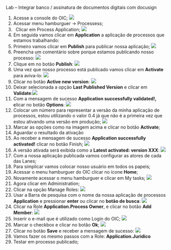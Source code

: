﻿Lab – Integrar banco / assinatura de documentos digitais com docusign

1. Acesse a console do OIC;
   ![](Aspose.Words.b205c824-3c4f-46db-af07-aae7dc051846.001.png)
1. Acessar menu hamburguer -> Processess;
1. ` `Clicar em Process Application;
   ![](Aspose.Words.b205c824-3c4f-46db-af07-aae7dc051846.002.png)
1. Em seguida vamos clicar em **Application** a aplicação de processos que estamos trabalhando:
1. Primeiro vamos clicar em **Publish** para publicar nossa aplicação;
   ![](Aspose.Words.b205c824-3c4f-46db-af07-aae7dc051846.003.png)
1. Preencha um comentário sobre porque estamos publicando nosso processo:
   ![](Aspose.Words.b205c824-3c4f-46db-af07-aae7dc051846.004.png)
1. Clique em no botão **Publish**:
   ![](Aspose.Words.b205c824-3c4f-46db-af07-aae7dc051846.005.png)
1. Uma vez que nosso processo está publicado vamos clicar em **Activate** para aviva-lo:
   ![](Aspose.Words.b205c824-3c4f-46db-af07-aae7dc051846.006.png)
1. Clicar no botão **Active new version**:
   ![](Aspose.Words.b205c824-3c4f-46db-af07-aae7dc051846.007.png)
1. Deixar selecionada a opção **Last Published Version** e clicar em **Validate**:![](Aspose.Words.b205c824-3c4f-46db-af07-aae7dc051846.008.png)
1. Com a mensagem de sucesso **Application successfully validated!, c**licar no botão **Options**:
   ![](Aspose.Words.b205c824-3c4f-46db-af07-aae7dc051846.009.png)
1. Colocar um número para representar a versão da minha aplicação de processos, estou utilizando o valor 0.4 já que não é a primeira vez que estou ativando uma versão em produção;
   ![](Aspose.Words.b205c824-3c4f-46db-af07-aae7dc051846.010.png)
1. Marcar as opções como na imagem acima e clicar no botão **Activate**;
1. Aguardar o resultado da ativação
1. Ao receber a mensagem de sucesso **Application successfully activated!** clicar no botão Finish;
   ![](Aspose.Words.b205c824-3c4f-46db-af07-aae7dc051846.011.png)
1. A versão ativada será exibida como a **Latest activated: version XXX**:
   ![](Aspose.Words.b205c824-3c4f-46db-af07-aae7dc051846.012.png)
1. Com a nossa aplicação publicada vamos configurar as atores de cada das Lanes;
1. Para simplicar vamos colocar nosso usuário em todos os papeis;
1. Acessar o menu hamburguer do OIC clicar no ícone **Home**;
1. Novamente acessar o menu hamburguer e clicar em My tasks;
   ![](Aspose.Words.b205c824-3c4f-46db-af07-aae7dc051846.013.png)
1. Agora clicar em Administration;
1. Clicar na opção Manage Roles:
   ![](Aspose.Words.b205c824-3c4f-46db-af07-aae7dc051846.014.png)
1. Usar a Barra de pesquisa com o nome da nossa aplicação de processos **Application** e pressionar **enter** ou clicar no **botão de busca**:
   ![](Aspose.Words.b205c824-3c4f-46db-af07-aae7dc051846.015.png)
1. Clicar na Role **Application.Process Owner**, e  clicar no botão **Add Member**:
   ![](Aspose.Words.b205c824-3c4f-46db-af07-aae7dc051846.016.png)
1. Inserir o e-mail que é utilizado como Login do OIC;
   ![](Aspose.Words.b205c824-3c4f-46db-af07-aae7dc051846.017.png)
1. Marcar o checkbox e clicar no botão **Ok**;
   ![](Aspose.Words.b205c824-3c4f-46db-af07-aae7dc051846.018.png)
1. Clicar no botão **Save** e receber a mensagem de sucesso:
   ![](Aspose.Words.b205c824-3c4f-46db-af07-aae7dc051846.019.png)
1. Vamos fazer os mesmo passos com a Role: **Application.Juridico**
1. Testar em processo publicado;
